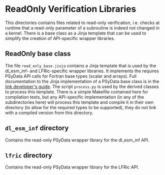 # ReadOnly Verification Libraries

This directories contains files related to read-only verification, i.e. checks at
runtime that a read-only parameter of a subroutine is indeed not changed in a kernel.
There is a base class as a Jinja template that can be used to simplify
the creation of API-specific wrapper libraries.

## ReadOnly base class

The file `read_only_base.jinja` contains a Jinja template that is used
by the dl_esm_inf- and LFRic-specific wrapper libraries. It implements
the requires PSyData API calls for Fortran base types (scalar and arrays).
Full documentation to the Jinja implementation of a PSyData base class is in the
[link developer's guide](https://psyclone-dev.readthedocs.io/en/latest/psy_data.html#jinja).
The script `process.py` is used by the derived classes to process this template.
There is a simple Makefile contained here for compilation tests, but any API-specific
implementation (in any of the subdirectories here) will process this
template and compile it in their own directory (to allow for the required
types to be supported), they do not link with a compiled version from this
directory.


## `dl_esm_inf` directory

Contains the read-only PSyData wrapper library for the dl_esm_inf API.

## `lfric` directory

Contains the read-only PSyData wrapper library for the LFRic API.
